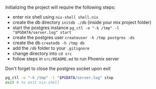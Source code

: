Initializing the project will require the following steps:

- enter nix shell using `nix-shell shell.nix`
- create the db directory `initdb ./db` (inside your mix project folder)
- start the postgres instance `pg_ctl -o "-k /tmp" -l "$PGDATA/server.log" start`
- create the postgres user `createuser -h /tmp postgres -ds`
- create the db `createdb -h /tmp db`
- add the `/db` folder to your `.gitignore`
- change directory into `cd src`
- follow steps in `src/README.md` to run Phoenix server

Don't forget to close the postgres socket upon exit  
```sh
pg_ctl -o "-k /tmp" -l "$PGDATA/server.log" stop
exit # to exit nix-shell
```

